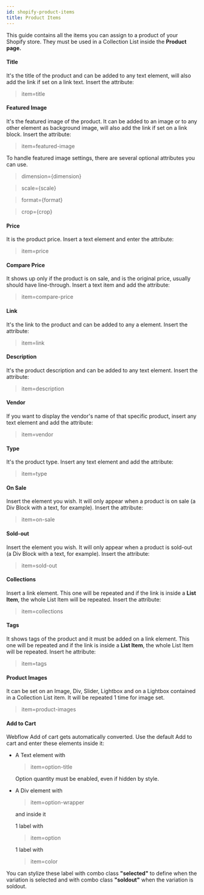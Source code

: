 ```yaml
---
id: shopify-product-items
title: Product Items
---
```


This guide contains all the items you can assign to a product of your Shopify store. They must be used in a Collection List inside the **Product page.**

#### Title
It's the title of the product and can be added to any text element, will also add the link if set on a link text.
Insert the attribute:

> item=title

#### Featured Image
It's the featured image of the product. It can be added to an image or to any other element as background image, will also add the link if set on a link block.
Insert the attribute:

> item=featured-image

To handle featured image settings, there are several optional attributes you can use.

> dimension={dimension}

> scale={scale}

> format={format}

> crop={crop}

#### Price
It is the product price. Insert a text element and enter the attribute:

> item=price

#### Compare Price
It shows up only if the product is on sale, and is the original price, usually should have line-through. Insert a text item and add the attribute:

> item=compare-price

#### Link
It's the link to the product and can be added to any a element. Insert the attribute:

> item=link

#### Description
It's the product description and can be added to any text element.
Insert the attribute:

> item=description

#### Vendor
If you want to display the vendor's name of that specific product, insert any text element and add the attribute:

> item=vendor

#### Type
It's the product type. Insert any text element and add the attribute:

> item=type

#### On Sale
Insert the element you wish. It will only appear when a product is on sale (a Div Block with a text, for example). Insert the attribute:

> item=on-sale

#### Sold-out
Insert the element you wish. It will only appear when a product is sold-out (a Div Block with a text, for example). Insert the attribute:

> item=sold-out

#### Collections
Insert a link element. This one will be repeated and if the link is inside a **List Item**, the whole List Item will be repeated. Insert the attribute:

>item=collections

#### Tags
It shows tags of the product and it must be added on a link element. This one will be repeated and if the link is inside a **List Item**, the whole List Item will be repeated.
Insert he attribute:

>item=tags

#### Product Images
It can be set on an Image, Div, Slider, Lightbox and on a Lightbox contained in a Collection List item. It will be repeated 1 time for image set.

> item=product-images

#### Add to Cart
Webflow Add of cart gets automatically converted. Use the default Add to cart and enter these elements inside it:

- A Text element with

  > item=option-title

  Option quantity must be enabled, even if hidden by style.


- A Div element with 

  > item=option-wrapper

  and inside it 

   1 label with

   > item=option

   1 label with

   > item=color

You can stylize these label with combo class **"selected"** to define when the variation is selected and with combo class **"soldout"** when the variation is soldout.
